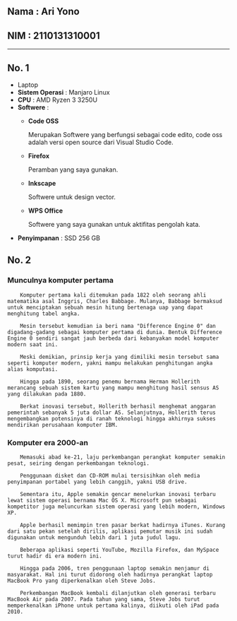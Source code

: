 ## Nama : Ari Yono
## NIM : 2110131310001
---
## __No. 1__

- Laptop
- __Sistem Operasi__ : Manjaro Linux
- __CPU__ : AMD Ryzen 3 3250U
- __Softwere__ :
    - __Code OSS__

        Merupakan Softwere yang berfungsi sebagai code edito, code oss adalah versi open source dari Visual Studio Code.
    - __Firefox__
        
        Peramban yang saya gunakan.
    - __Inkscape__
         
         Softwere untuk design vector.
    - __WPS Office__

        Softwere yang saya gunakan untuk aktifitas pengolah kata.
- __Penyimpanan__ : SSD 256 GB

## __No. 2__

### __Munculnya komputer pertama__
        Komputer pertama kali ditemukan pada 1822 oleh seorang ahli matematika asal Inggris, Charles Babbage. Mulanya, Babbage bermaksud untuk menciptakan sebuah mesin hitung bertenaga uap yang dapat menghitung tabel angka.

        Mesin tersebut kemudian ia beri nama "Difference Engine 0" dan digadang-gadang sebagai komputer pertama di dunia. Bentuk Difference Engine 0 sendiri sangat jauh berbeda dari kebanyakan model komputer modern saat ini.

        Meski demikian, prinsip kerja yang dimiliki mesin tersebut sama seperti komputer modern, yakni mampu melakukan penghitungan angka alias komputasi.

        Hingga pada 1890, seorang penemu bernama Herman Hollerith merancang sebuah sistem kartu yang mampu menghitung hasil sensus AS yang dilakukan pada 1880.

        Berkat inovasi tersebut, Hollerith berhasil menghemat anggaran pemerintah sebanyak 5 juta dollar AS. Selanjutnya, Hollerith terus mengembangkan potensinya di ranah teknologi hingga akhirnya sukses mendirikan perusahaan komputer IBM.

### **Komputer era 2000-an**
        Memasuki abad ke-21, laju perkembangan perangkat komputer semakin pesat, seiring dengan perkembangan teknologi.

        Penggunaan disket dan CD-ROM mulai tersisihkan oleh media penyimpanan portabel yang lebih canggih, yakni USB drive.

        Sementara itu, Apple semakin gencar menelurkan inovasi terbaru lewat sistem operasi bernama Mac OS X. Microsoft pun sebagai kompetitor juga meluncurkan sistem operasi yang lebih modern, Windows XP.

        Apple berhasil memimpin tren pasar berkat hadirnya iTunes. Kurang dari satu pekan setelah dirilis, aplikasi pemutar musik ini sudah digunakan untuk mengunduh lebih dari 1 juta judul lagu.

        Beberapa aplikasi seperti YouTube, Mozilla Firefox, dan MySpace turut hadir di era modern ini.

        Hingga pada 2006, tren penggunaan laptop semakin menjamur di masyarakat. Hal ini turut didorong oleh hadirnya perangkat laptop MacBook Pro yang diperkenalkan oleh Steve Jobs.

        Perkembangan MacBook kembali dilanjutkan oleh generasi terbaru MacBook Air pada 2007. Pada tahun yang sama, Steve Jobs turut memperkenalkan iPhone untuk pertama kalinya, diikuti oleh iPad pada 2010.
